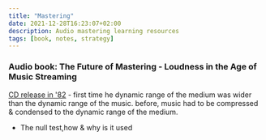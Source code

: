 ```yaml
---
title: "Mastering"
date: 2021-12-28T16:23:07+02:00
description: Audio mastering learning resources
tags: [book, notes, strategy]
---
```


### Audio book: The Future of Mastering - Loudness in the Age of Music Streaming
[CD release in '82](https://youtu.be/EiRMYoqU3ys?t=447) - first time he dynamic range of the medium was wider than the dynamic range of the music. before, music had to be compressed & condensed to the dynamic range of the medium.

- The null test,how & why is it used

